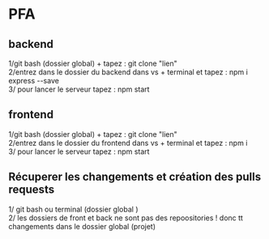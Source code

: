 # PFA
## backend 
1/git bash (dossier global) + tapez :  git clone "lien"  
2/entrez dans le dossier du backend dans vs + terminal et tapez : npm i express --save  
3/ pour lancer le serveur tapez : npm start 

## frontend 
1/git bash (dossier global) + tapez :  git clone "lien"  
2/entrez dans le dossier du frontend dans vs + terminal et tapez : npm i  
3/ pour lancer le serveur tapez : npm start 

## Récuperer les changements et création des pulls requests 
1/ git bash ou terminal (dossier global )  
2/ les dossiers de front et back ne sont pas des repoositories ! donc tt changements dans le dossier global (projet)

